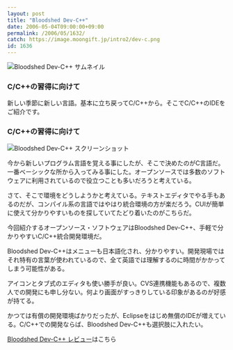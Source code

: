 ```yaml
---
layout: post
title: "Bloodshed Dev-C++"
date: 2006-05-04T09:00:00+09:00
permalink: /2006/05/1632/
catch: https://image.moongift.jp/intro2/dev-c.png
id: 1636
---
```

 ![Bloodshed Dev-C++ サムネイル](https://image.moongift.jp/intro2/dev-c.t.png "Bloodshed Dev-C++ サムネイル")
  

### C/C++の習得に向けて
  
新しい季節に新しい言語。基本に立ち戻ってC/C++から。そこでC/C++のIDEをご紹介です。  
<!--more-->  

### C/C++の習得に向けて
  

![Bloodshed Dev-C++ スクリーンショット](https://image.moongift.jp/intro2/dev-c.png "Bloodshed Dev-C++ スクリーンショット")

  

今から新しいプログラム言語を覚える事にしたが、そこで決めたのがC言語だ。一番ベーシックな所から入ってみる事にした。オープンソースでは多数のソフトウェアに利用されているので役立つことも多いだろうと考えている。

  

さて、そこで環境をどうしようかと考えている。テキストエディタでやる手もあるのだが、コンパイル系の言語ではやはり統合環境の方が楽だろう。CUIが簡単に使えて分かりやすいものを探していてたどり着いたのがこちらだ。

  

今回紹介するオープンソース・ソフトウェアはBloodshed Dev-C++、手軽で分かりやすいC/C++統合開発環境だ。

  

Bloodshed Dev-C++はメニューも日本語化され、分かりやすい。開発現場ではそれ特有の言葉が使われているので、全て英語では理解するのに時間がかかってしまう可能性がある。

  

アイコンとタブ式のエディタも使い勝手が良い。CVS連携機能もあるので、複数人での開発にも申し分ない。何より画面がすっきりしている印象があるのが好感が持てる。

  

かつては有償の開発環境ばかりだったが、Eclipseをはじめ無償のIDEが増えている。C/C++での開発ならば、Bloodshed Dev-C++も選択肢に入れたい。

  

[Bloodshed Dev-C++ レビュー](http://oss.moongift.jp/review/i-1639.html)はこちら

